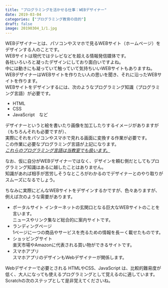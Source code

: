 ```yaml
---
title: "プログラミングを活かせる仕事：WEBデザイナー"
date: 2019-03-04
categories: ["プログラミング教育の目的"]
draft: false
image: 20190304_1/1.jpg
---
```


WEBデザイナーとは、パソコンやスマホで見るWEBサイト（ホームページ）をデザインする人のことです。  
WEBサイトは現代ではテレビなどを超える情報発信媒体です。  
各社いろいろと凝ったデザインにしており面白いですよね。  
中には動きにも凝っていて触っていて気持ちいいWEBサイトもありますね。  
WEBデザイナーはWEBサイトを作りたい人の思いを聞き、それに沿ったWEBサイトを作ります。  
WEBサイトをデザインするには、次のようなプログラミング知識（プログラミング言語）が必要です。  

* HTML
* CSS
* JavaScript　など

デザイナーというと絵を書いたり画像を加工したりするイメージがありますが（もちろんそれも必要ですが）、  
実際にそれをパソコンやスマホで見れる画面に変換する作業が必要です。  
この作業に必要なプログラミング言語が上記になります。  
*[これらのプログラミング言語は当教室でも扱います。](/about)*  

なお、仮に自分がWEBデザイナーではなく、デザインを頼む側だとしてもプログラミング知識はあるに越したことはありません。  
知識があれば相手が苦労しそうなところがわかるのでデザイナーとのやり取りがスムーズになるでしょう。  

ちなみに実際にどんなWEBサイトをデザインするかですが、色々ありますが、例えば次のような需要があります。

* ポータルサイト
    インターネットの玄関口となる巨大なWEBサイトのことを言います。  
    ニュースやリンク集など総合的に案内サイトです。
* ランディングページ  
    1ページに一つの商品やサービスを売るための情報を長ーく載せたものです。
* ショッピングサイト  
    楽天市場やAmazonに代表される買い物ができるサイトです。  
* スマホアプリ  
    スマホアプリのデザインもWebデザイナーが関係します。  

Webデザイナーで必要とされる HTMLやCSS、JavaScript は、比較的難易度が低く、大人になっても使えるプログラミングとして覚えるのに適しています。  
Scratchの次のステップとして是非覚えてくださいね。
